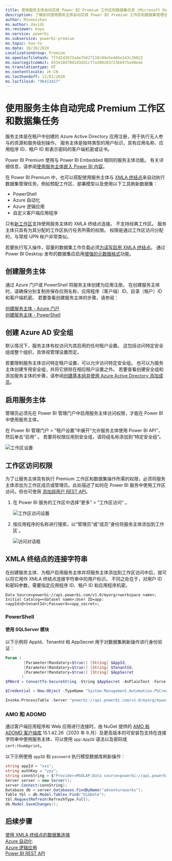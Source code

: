 ```yaml
---
title: 使用服务主体自动完成 Power BI Premium 工作区和数据集任务 |Microsoft Docs
description: 了解如何使用服务主体自动完成 Power BI Premium 工作区和数据集管理任务。
author: Minewiskan
ms.author: davidi
ms.reviewer: kayu
ms.service: powerbi
ms.subservice: powerbi-premium
ms.topic: how-to
ms.date: 10/20/2020
LocalizationGroup: Premium
ms.openlocfilehash: 7ffd2d2673a4efb827110c04e5e466e143c36022
ms.sourcegitcommit: 653e18d7041d3dd1cf7a38010372366975a98eae
ms.translationtype: HT
ms.contentlocale: zh-CN
ms.lasthandoff: 12/01/2020
ms.locfileid: "96413417"
---
```

# <a name="automate-premium-workspace-and-dataset-tasks-with-service-principals"></a>使用服务主体自动完成 Premium 工作区和数据集任务

服务主体是在租户中创建的 Azure Active Directory 应用注册，用于执行无人参与的资源和服务级别操作。 服务主体是独特类型的用户标识，具有应用名称、应用程序 ID、租户 ID 和表示密码的客户端机密或证书。

Power BI Premium 使用与 Power BI Embedded 相同的服务主体功能。 有关详细信息，请参阅[使用服务主体嵌入 Power BI 内容](../developer/embedded/embed-service-principal.md)。

在 Power BI Premium 中，也可以搭配使用服务主体与 [XMLA 终结点](service-premium-connect-tools.md)来自动执行数据集管理任务，例如预配工作区、部署模型以及使用以下工具刷新数据集：

- PowerShell
- Azure 自动化
- Azure 逻辑应用
- 自定义客户端应用程序

只有[新工作区](../collaborate-share/service-new-workspaces.md)支持使用服务主体的 XMLA 终结点连接。 不支持经典工作区。 服务主体只具有为其分配的工作区执行任务所需的权限。 权限是通过工作区访问分配的，与常规 UPN 帐户非常类似。

若要执行写入操作，容量的数据集工作负载必须[为读写启用 XMLA 终结点](service-premium-connect-tools.md#enable-xmla-read-write)。 通过 Power BI Desktop 发布的数据集应启用[增强的元数据格式](../connect-data/desktop-enhanced-dataset-metadata.md)功能。

## <a name="create-a-service-principal"></a>创建服务主体

通过 Azure 门户或 PowerShell 将服务主体创建为应用注册。 在创建服务主体时，请确保分别复制并保存应用名称、应用程序（客户端）ID、目录（租户）ID 和客户端机密。 若要查看创建服务主体的步骤，请参阅：

[创建服务主体 - Azure 门户](/azure/active-directory/develop/howto-create-service-principal-portal)   
[创建服务主体 - PowerShell](/azure/active-directory/develop/howto-authenticate-service-principal-powershell)

## <a name="create-an-azure-ad-security-group"></a>创建 Azure AD 安全组

默认情况下，服务主体有权访问为其启用的任何租户设置。 这包括访问特定安全组或整个组织，具体视管理设置而定。

若要限制服务主体访问特定租户设置，可以允许访问特定安全组。 也可以为服务主体创建专用安全组，并将它排除在相应租户设置之外。 若要查看创建安全组和添加服务主体的步骤，请参阅[创建基本组并使用 Azure Active Directory 添加成员](/azure/active-directory/fundamentals/active-directory-groups-create-azure-portal)。

## <a name="enable-service-principals"></a>启用服务主体

管理员必须先在 Power BI 管理门户中启用服务主体访问权限，才能在 Power BI 中使用服务主体。

在 Power BI 管理门户 > “租户设置”中展开“允许服务主体使用 Power BI API”，然后单击“启用”   。 若要将权限应用到安全组，请将组名称添加到“特定安全组”。

![工作区设置](media/service-premium-service-principal/admin-portal.png)

## <a name="workspace-access"></a>工作区访问权限

为了让服务主体具有执行 Premium 工作区和数据集操作所需的权限，必须将服务主体添加为工作区成员或管理员。此处描述了如何在 Power BI 服务中使用工作区访问，但也可使用 [添加组用户 REST API](/rest/api/power-bi/groups/addgroupuser)。

1. 在 Power BI 服务的工作区中选择“更多” > “工作区访问” 。

    ![工作区访问设置](media/service-premium-service-principal/workspace-access.png)

2. 按应用程序的名称进行搜索，以“管理员”或“成员”身份将服务主体添加到工作区 。

    ![访问对话框](media/service-premium-service-principal/add-service-principal-in-the-UI.png)

## <a name="connection-strings-for-the-xmla-endpoint"></a>XMLA 终结点的连接字符串

在创建服务主体、为租户启用服务主体并将服务主体添加到工作区访问中后，就可以将它用作 XMLA 终结点连接字符串中的用户标识。 不同之处在于，对用户 ID 和密码参数，需要指定应用程序 ID、租户 ID 和应用程序机密。

`Data Source=powerbi://api.powerbi.com/v1.0/myorg/<workspace name>; Initial Catalog=<dataset name>;User ID=app:<appId>@<tenantId>;Password=<app_secret>;`

### <a name="powershell"></a>PowerShell

#### <a name="using-sqlserver-module"></a>使用 SQLServer 模块

以下示例将 AppId、TenantId 和 AppSecret 用于对数据集刷新操作进行身份验证：

```powershell
Param (
        [Parameter(Mandatory=$true)] [String] $AppId,
        [Parameter(Mandatory=$true)] [String] $TenantId,
        [Parameter(Mandatory=$true)] [String] $AppSecret
       )
$PWord = ConvertTo-SecureString -String $AppSecret -AsPlainText -Force

$Credential = New-Object -TypeName "System.Management.Automation.PSCredential" -ArgumentList $AppId, $PWord

Invoke-ProcessTable -Server "powerbi://api.powerbi.com/v1.0/myorg/myworkspace" -TableName "mytable" -DatabaseName "mydataset" -RefreshType "Full" -ServicePrincipal -ApplicationId $AppId -TenantId $TenantId -Credential $Credential
```

### <a name="amo-and-adomd"></a>AMO 和 ADOMD

通过客户端应用程序和 Web 应用进行连接时，由 NuGet 提供的 [AMO 和 ADOMD 客户端库](/azure/analysis-services/analysis-services-data-providers) 15.1.42.26（2020 年 6 月）及更高版本的可安装包支持在连接字符串中使用服务主体，可以使用 `app:AppID` 语法以及密码或 `cert:thumbprint`。

以下示例使用 `appID` 和 `password` 执行模型数据库刷新操作：

```csharp
string appId = "xxx";
string authKey = "yyy";
string connString = $"Provider=MSOLAP;Data source=powerbi://api.powerbi.com/v1.0/<tenant>/<workspacename>;Initial catalog=<datasetname>;User ID=app:{appId};Password={authKey};";
Server server = new Server();
server.Connect(connString);
Database db = server.Databases.FindByName("adventureworks");
Table tbl = db.Model.Tables.Find("DimDate");
tbl.RequestRefresh(RefreshType.Full);
db.Model.SaveChanges();
```

## <a name="next-steps"></a>后续步骤

[使用 XMLA 终结点的数据集连接](service-premium-connect-tools.md)  
[Azure 自动化](/azure/automation)  
[Azure 逻辑应用](/azure/logic-apps/)  
[Power BI REST API](/rest/api/power-bi/)